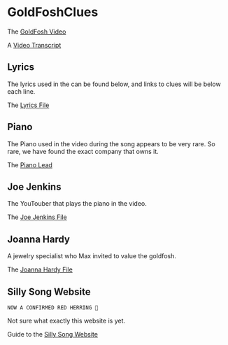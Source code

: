 # GoldFoshClues

The [GoldFosh Video](https://www.youtube.com/watch?v=gXzD4p3TR2A)

A [Video Transcript](/videotranscript/README.md)

## Lyrics

The lyrics used in the can be found below, and links to clues will be below each line. 

The [Lyrics File](/lyrics/README.md)

## Piano

The Piano used in the video during the song appears to be very rare. So rare, we have found the exact company that owns it.

The [Piano Lead](/piano/README.md)

## Joe Jenkins

The YouTouber that plays the piano in the video.

The [Joe Jenkins File](/jenkins/README.md)

## Joanna Hardy

A jewelry specialist who Max invited to value the goldfosh.

The [Joanna Hardy File](/joanna/README.md)

## Silly Song Website
```NOW A CONFIRMED RED HERRING 🛑```

Not sure what exactly this website is yet.

Guide to the [Silly Song Website](/whatthissillysongshows/README.md)
